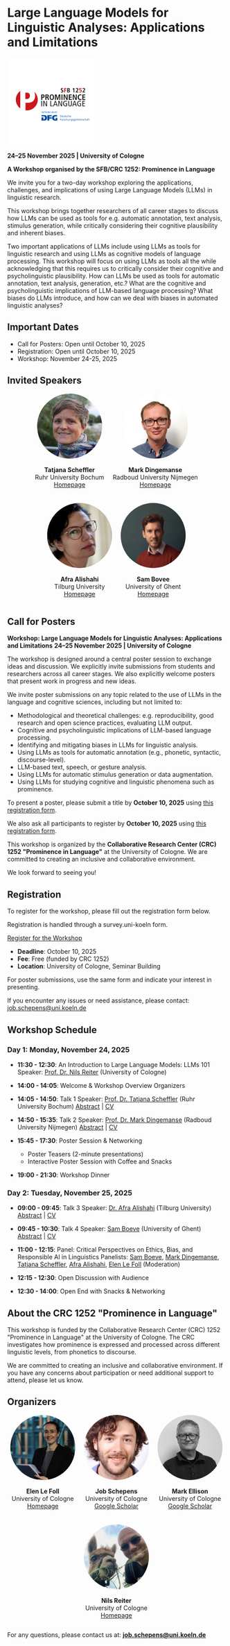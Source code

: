 # Large Language Models for Linguistic Analyses: Applications and Limitations

![CRC 1252 Logo](assets/Logo_Promince_in_Language.png)

**24–25 November 2025 | University of Cologne**

**A Workshop organised by the SFB/CRC 1252: Prominence in Language**

We invite you for a two-day workshop exploring the applications, challenges, and implications of using Large Language Models (LLMs) in linguistic research.

This workshop brings together researchers of all career stages to discuss how LLMs can be used as tools for e.g. automatic annotation, text analysis, stimulus generation, while critically considering their cognitive plausibility and inherent biases.

Two important applications of LLMs include using LLMs as tools for linguistic research and using LLMs as cognitive models of language processing. This workshop will focus on using LLMs as tools all the while acknowledging that this requires us to critically consider their cognitive and psycholinguistic plausibility. How can LLMs be used as tools for automatic annotation, text analysis, generation, etc.? What are the cognitive and psycholinguistic implications of LLM-based language processing? What biases do LLMs introduce, and how can we deal with biases in automated linguistic analyses?


## Important Dates
- Call for Posters: Open until October 10, 2025
- Registration: Open until October 10, 2025
- Workshop: November 24-25, 2025

## Invited Speakers
<div style="display: flex; flex-wrap: wrap; gap: 20px; justify-content: center;">
  <div style="text-align: center;">
    <img src="assets/scheffer.jpg" alt="Tatjana Scheffler" style="width: 150px; height: 150px; object-fit: cover; border-radius: 50%;">
    <p><strong>Tatjana Scheffler</strong><br>Ruhr University Bochum<br><a href="https://tscheffler.github.io/">Homepage</a></p>
  </div>
  <div style="text-align: center;">
    <img src="assets/dingemanse-mark-2020-nobg-gradient.jpg" alt="Mark Dingemanse" style="width: 150px; height: 150px; object-fit: cover; border-radius: 50%;">
    <p><strong>Mark Dingemanse</strong><br>Radboud University Nijmegen<br><a href="https://markdingemanse.net/">Homepage</a></p>
  </div>
  <div style="text-align: center;">
    <img src="assets/afra.JPG" alt="Afra Alishahi" style="width: 150px; height: 150px; object-fit: cover; border-radius: 50%;">
    <p><strong>Afra Alishahi</strong><br>Tilburg University<br><a href="https://afra.alishahi.name/">Homepage</a></p>
  </div>
  <div style="text-align: center;">
    <img src="assets/Sam-Boeve-1966441941.jpg" alt="Sam Bovee" style="width: 150px; height: 150px; object-fit: cover; border-radius: 50%;">
    <p><strong>Sam Bovee</strong><br>University of Ghent<br><a href="https://research.ugent.be/web/person/sam-boeve-0/en">Homepage</a></p>
  </div>
</div>


## Call for Posters

**Workshop: Large Language Models for Linguistic Analyses: Applications and Limitations**
**24–25 November 2025 | University of Cologne**


The workshop is designed around a central poster session to exchange ideas and discussion. We explicitly invite submissions from students and researchers across all career stages. We also explicitly welcome posters that present work in progress and new ideas. 

We invite poster submissions on any topic related to the use of LLMs in the language and cognitive sciences, including but not limited to:

- Methodological and theoretical challenges: e.g. reproducibility, good research and open science practices, evaluating LLM output.
- Cognitive and psycholinguistic implications of LLM-based language processing.
- Identifying and mitigating biases in LLMs for linguistic analysis.
- Using LLMs as tools for automatic annotation (e.g., phonetic, syntactic, discourse-level).
- LLM-based text, speech, or gesture analysis.
- Using LLMs for automatic stimulus generation or data augmentation.
- Using LLMs for studying cognitive and linguistic phenomena such as prominence.

To present a poster, please submit a title by **October 10, 2025** using [this registration form](https://survey.uni-koeln.de/index.php/612595?lang=en).

We also ask all participants to register by **October 10, 2025** using [this registration form](https://survey.uni-koeln.de/index.php/612595?lang=en).

This workshop is organized by the **Collaborative Research Center (CRC) 1252 "Prominence in Language"** at the University of Cologne. We are committed to creating an inclusive and collaborative environment.

We look forward to seeing you!




## Registration

To register for the workshop, please fill out the registration form below.

Registration is handled through a survey.uni-koeln form.

[Register for the Workshop](https://survey.uni-koeln.de/index.php/612595?lang=en)

- **Deadline**: October 10, 2025
- **Fee**: Free (funded by CRC 1252)
- **Location**: University of Cologne, Seminar Building

For poster submissions, use the same form and indicate your interest in presenting.

If you encounter any issues or need assistance, please contact: job.schepens@uni.koeln.de



## Workshop Schedule

### Day 1: Monday, November 24, 2025

- **11:30 - 12:30**: An Introduction to Large Language Models: LLMs 101
  Speaker: <a href="https://nilsreiter.de/">Prof. Dr. Nils Reiter</a> (University of Cologne)

- **14:00 - 14:05**: Welcome & Workshop Overview
  Organizers

- **14:05 - 14:50**: Talk 1
  Speaker: <a href="https://tscheffler.github.io/">Prof. Dr. Tatjana Scheffler</a> (Ruhr University Bochum)
  <a href="speakers/tatjana-scheffler/#abstract">Abstract</a> | <a href="https://tscheffler.github.io/">CV</a>

- **14:50 - 15:35**: Talk 2
  Speaker: <a href="https://markdingemanse.net/">Prof. Dr. Mark Dingemanse</a> (Radboud University Nijmegen)
  <a href="speakers/mark-dingemanse/#abstract">Abstract</a> | <a href="https://markdingemanse.net/">CV</a>

- **15:45 - 17:30**: Poster Session & Networking
  * Poster Teasers (2-minute presentations)
  * Interactive Poster Session with Coffee and Snacks

- **19:00 - 21:30**: Workshop Dinner

### Day 2: Tuesday, November 25, 2025

- **09:00 - 09:45**: Talk 3
  Speaker: <a href="https://afra.alishahi.name/">Dr. Afra Alishahi</a> (Tilburg University)
  <a href="speakers/afra-alishahi/#abstract">Abstract</a> | <a href="https://afra.alishahi.name/">CV</a>

- **09:45 - 10:30**: Talk 4
  Speaker: <a href="https://research.ugent.be/web/person/sam-boeve-0/en">Sam Boeve</a> (University of Ghent)
  <a href="speakers/sam-boeve/#abstract">Abstract</a> | <a href="https://research.ugent.be/web/person/sam-boeve-0/en">CV</a>

- **11:00 - 12:15**: Panel: Critical Perspectives on Ethics, Bias, and Responsible AI in Linguistics
  Panelists: <a href="https://research.ugent.be/web/person/sam-boeve-0/en">Sam Boeve</a>, <a href="https://markdingemanse.net/">Mark Dingemanse</a>, <a href="https://tscheffler.github.io/">Tatjana Scheffler</a>, <a href="https://afra.alishahi.name/">Afra Alishahi</a>, <a href="https://elenlefoll.eu/">Elen Le Foll</a> (Moderation)

- **12:15 - 12:30**: Open Discussion with Audience

- **12:30 - 14:00**: Open End with Snacks & Networking

## About the CRC 1252 "Prominence in Language"
This workshop is funded by the Collaborative Research Center (CRC) 1252 "Prominence in Language" at the University of Cologne. The CRC investigates how prominence is expressed and processed across different linguistic levels, from phonetics to discourse.

We are committed to creating an inclusive and collaborative environment. If you have any concerns about participation or need additional support to attend, please let us know.



## Organizers
<div style="display: flex; flex-wrap: wrap; gap: 20px; justify-content: center;">
  <div style="text-align: center;">
    <img src="assets/elenlefoll.jpg" alt="Elen Le Foll" style="width: 150px; height: 150px; object-fit: cover; border-radius: 50%;">
    <p><strong>Elen Le Foll</strong><br>University of Cologne<br><a href="https://elenlefoll.eu/">Homepage</a></p>
  </div>
  <div style="text-align: center;">
    <img src="assets/Job-Schepens-2-2527910669.jpg" alt="Job Schepens" style="width: 150px; height: 150px; object-fit: cover; border-radius: 50%;">
    <p><strong>Job Schepens</strong><br>University of Cologne<br><a href="https://scholar.google.com/citations?user=4S18kYgAAAAJ&hl=en">Google Scholar</a></p>
  </div>
  <div style="text-align: center;">
    <img src="assets/markellison.jpg" alt="Mark Ellison" style="width: 150px; height: 150px; object-fit: cover; border-radius: 50%;">
    <p><strong>Mark Ellison</strong><br>University of Cologne<br><a href="https://scholar.google.com/citations?user=wemAjQoAAAAJ&hl=en">Google Scholar</a></p>
  </div>
  <div style="text-align: center;">
    <img src="assets/nilsreiter.jpg" alt="Nils Reiter" style="width: 150px; height: 150px; object-fit: cover; border-radius: 50%;">
    <p><strong>Nils Reiter</strong><br>University of Cologne<br><a href="https://nilsreiter.de/">Homepage</a></p>
  </div>
</div>

For any questions, please contact us at: **job.schepens@uni.koeln.de**
